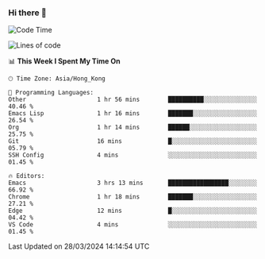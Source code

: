 ### Hi there 👋

<!--
**nicehiro/nicehiro** is a ✨ _special_ ✨ repository because its `README.md` (this file) appears on your GitHub profile.

Here are some ideas to get you started:

- 🔭 I’m currently working on ...
- 🌱 I’m currently learning ...
- 👯 I’m looking to collaborate on ...
- 🤔 I’m looking for help with ...
- 💬 Ask me about ...
- 📫 How to reach me: ...
- 😄 Pronouns: ...
- ⚡ Fun fact: ...
-->

<!--START_SECTION:waka-->
![Code Time](http://img.shields.io/badge/Code%20Time-294%20hrs%2029%20mins-blue)

![Lines of code](https://img.shields.io/badge/From%20Hello%20World%20I%27ve%20Written-2.6%20million%20lines%20of%20code-blue)

📊 **This Week I Spent My Time On** 

```text
🕑︎ Time Zone: Asia/Hong_Kong

💬 Programming Languages: 
Other                    1 hr 56 mins        ██████████░░░░░░░░░░░░░░░   40.46 % 
Emacs Lisp               1 hr 16 mins        ███████░░░░░░░░░░░░░░░░░░   26.54 % 
Org                      1 hr 14 mins        ██████░░░░░░░░░░░░░░░░░░░   25.75 % 
Git                      16 mins             █░░░░░░░░░░░░░░░░░░░░░░░░   05.79 % 
SSH Config               4 mins              ░░░░░░░░░░░░░░░░░░░░░░░░░   01.45 % 

🔥 Editors: 
Emacs                    3 hrs 13 mins       █████████████████░░░░░░░░   66.92 % 
Chrome                   1 hr 18 mins        ███████░░░░░░░░░░░░░░░░░░   27.21 % 
Edge                     12 mins             █░░░░░░░░░░░░░░░░░░░░░░░░   04.42 % 
VS Code                  4 mins              ░░░░░░░░░░░░░░░░░░░░░░░░░   01.45 % 
```


 Last Updated on 28/03/2024 14:14:54 UTC
<!--END_SECTION:waka-->

